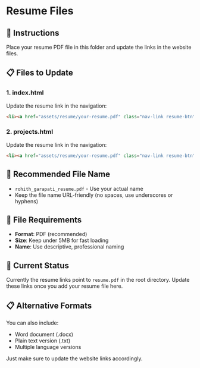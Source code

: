 # Resume Files

## 📄 Instructions
Place your resume PDF file in this folder and update the links in the website files.

## 📋 Files to Update

### 1. index.html
Update the resume link in the navigation:
```html
<li><a href="assets/resume/your-resume.pdf" class="nav-link resume-btn" target="_blank">Resume</a></li>
```

### 2. projects.html
Update the resume link in the navigation:
```html
<li><a href="assets/resume/your-resume.pdf" class="nav-link resume-btn" target="_blank">Resume</a></li>
```

## 📝 Recommended File Name
- `rohith_garapati_resume.pdf` - Use your actual name
- Keep the file name URL-friendly (no spaces, use underscores or hyphens)

## 📱 File Requirements
- **Format**: PDF (recommended)
- **Size**: Keep under 5MB for fast loading
- **Name**: Use descriptive, professional naming

## 🔗 Current Status
Currently the resume links point to `resume.pdf` in the root directory. Update these links once you add your resume file here.

## 📋 Alternative Formats
You can also include:
- Word document (.docx)
- Plain text version (.txt)
- Multiple language versions

Just make sure to update the website links accordingly. 